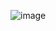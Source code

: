 ![image](https://github.com/dimaslanjaka/dimaslanjaka/assets/12471057/88639c75-8e0e-44c9-952e-4fe4ccf0b704)
